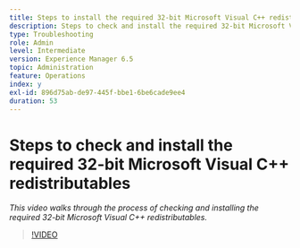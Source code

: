 ```yaml
---
title: Steps to install the required 32-bit Microsoft Visual C++ redistributables
description: Steps to check and install the required 32-bit Microsoft Visual C++ redistributables
type: Troubleshooting
role: Admin
level: Intermediate
version: Experience Manager 6.5
topic: Administration
feature: Operations
index: y
exl-id: 896d75ab-de97-445f-bbe1-6be6cade9ee4
duration: 53
---
```

# Steps to check and install the required 32-bit Microsoft Visual C++ redistributables

*This video walks through the process of checking and installing the required 32-bit Microsoft Visual C++ redistributables.*

>[!VIDEO](https://video.tv.adobe.com/v/335520?quality=12&learn=on)
